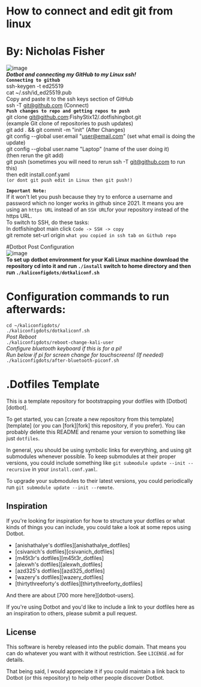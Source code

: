 # How to connect and edit git from linux
# By: Nicholas Fisher 
![image](https://github.com/user-attachments/assets/848e208a-db9a-467f-9e4b-cafdcfa05d5c) <br />
***Dotbot and connecting my GitHub to my Linux ssh!*** <br />
**`Connecting to github`** <br />
ssh-keygen -t ed25519 <br />
cat ~/.ssh/id_ed25519.pub <br />
Copy and paste it to the ssh keys section of GitHub <br />
ssh -T git@github.com (Connect) <br />
**`Push changes to repo and getting repos to push`** <br />
git clone git@github.com:FishyStix12/.dotfishingbot.git <br /> (example Git clone of repositories to push updates) <br />
git add . && git commit -m "init" (After Changes) <br />
git config --global user.email "user@email.com" (set what email is doing the update) <br />
git config --global user.name "Laptop" (name of the user doing it) <br />
(then rerun the git add) <br />
git push (sometimes you will need to rerun ssh -T git@github.com to run this) <br />
then edit install.conf.yaml <br />
`(or dont git push edit in Linux then git push!)`<br />

**`Important Note:`** <br />
If it won't let you push because they try to enforce a username and password which no longer works in github since 2021. It means you are using an `https URL` instead of an `SSH URL`for your repository instead of the https URL. <br />
To switch to SSH, do these tasks: <br />
In dotfishingbot main click `Code -> SSH -> copy` <br />
git remote set-url origin `what you copied in ssh tab on Github repo` <br />

#Dotbot Post Configuration <br />
![image](https://github.com/user-attachments/assets/b969b53f-274a-4e8b-b2f2-43f3b2ae86ad) <br />
**To set up dotbot environment for your Kali Linux machine download the repository cd into it and run `./install` switch to home directory and then run `./kaliconfigdots/dotkaliconf.sh`** <br />
# Configuration commands to run afterwards: <br />
`cd ~/kaliconfigdots/` <br />
`./kaliconfigdots/dotkaliconf.sh` <br />
*Post Reboot* <br />
`./kaliconfigdots/reboot-change-kali-user` <br />
*Configure bluetooth keyboard if this is for a pi!* <br />
*Run below if pi for screen change for touchscreens! (If needed)* <br />
`./kaliconfigdots/after-bluetooth-piconf.sh` <br />

.Dotfiles Template
=================

This is a template repository for bootstrapping your dotfiles with [Dotbot][dotbot].

To get started, you can [create a new repository from this template][template]
(or you can [fork][fork] this repository, if you prefer). You can probably
delete this README and rename your version to something like just `dotfiles`.

In general, you should be using symbolic links for everything, and using git
submodules whenever possible.
To keep submodules at their proper versions, you could include something like
`git submodule update --init --recursive` in your `install.conf.yaml`.

To upgrade your submodules to their latest versions, you could periodically run
`git submodule update --init --remote`.

Inspiration
-----------

If you're looking for inspiration for how to structure your dotfiles or what
kinds of things you can include, you could take a look at some repos using
Dotbot.

* [anishathalye's dotfiles][anishathalye_dotfiles]
* [csivanich's dotfiles][csivanich_dotfiles]
* [m45t3r's dotfiles][m45t3r_dotfiles]
* [alexwh's dotfiles][alexwh_dotfiles]
* [azd325's dotfiles][azd325_dotfiles]
* [wazery's dotfiles][wazery_dotfiles]
* [thirtythreeforty's dotfiles][thirtythreeforty_dotfiles]

And there are about [700 more here][dotbot-users].

If you're using Dotbot and you'd like to include a link to your dotfiles here
as an inspiration to others, please submit a pull request.

License
-------

This software is hereby released into the public domain. That means you can do
whatever you want with it without restriction. See `LICENSE.md` for details.

That being said, I would appreciate it if you could maintain a link back to
Dotbot (or this repository) to help other people discover Dotbot.
